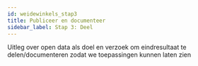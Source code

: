 ```yaml
---
id: weidewinkels_stap3
title: Publiceer en documenteer
sidebar_label: Stap 3: Deel
---
```


Uitleg over open data als doel en verzoek om eindresultaat te delen/documenteren zodat we toepassingen kunnen laten zien
